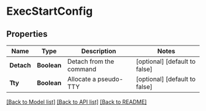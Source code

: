 # ExecStartConfig
## Properties

| Name | Type | Description | Notes |
|------------ | ------------- | ------------- | -------------|
| **Detach** | **Boolean** | Detach from the command | [optional] [default to false] |
| **Tty** | **Boolean** | Allocate a pseudo-TTY | [optional] [default to false] |

[[Back to Model list]](../README.md#documentation-for-models) [[Back to API list]](../README.md#documentation-for-api-endpoints) [[Back to README]](../README.md)

